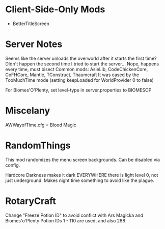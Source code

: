 Client-Side-Only Mods
=====================

+ BetterTitleScreen


Server Notes
============

Seems like the server unloads the overworld after it starts the first time?
DIdn't happen the second time I tried to start the server...
Nope, happens every time, must bisect
Common mods: AsieLib, CodeChickenCore, CoFHCore, Mantle, TConstruct, Thaumcraft
It was cased by the TooMuchTime mode (setting keepLoaded for WorldProvider 0 to false)

For Biomes'O'Plenty, set level-type in server.properties to BIOMESOP


Miscelany
=========

AWWayofTime.cfg = Blood Magic


RandomThings
============

This mod randomizes the menu screen backgrounds. Can be disabled via config.

Hardcore Darkness makes it dark EVERYWHERE there is light level 0, not just underground.
Makes night time something to avoid like the plague.


RotaryCraft
============

Change "Freeze Potion ID" to avoid conflict with Ars Magicka and Biomes'o'Plenty
Potion IDs 1 - 110 are used, and also 288
